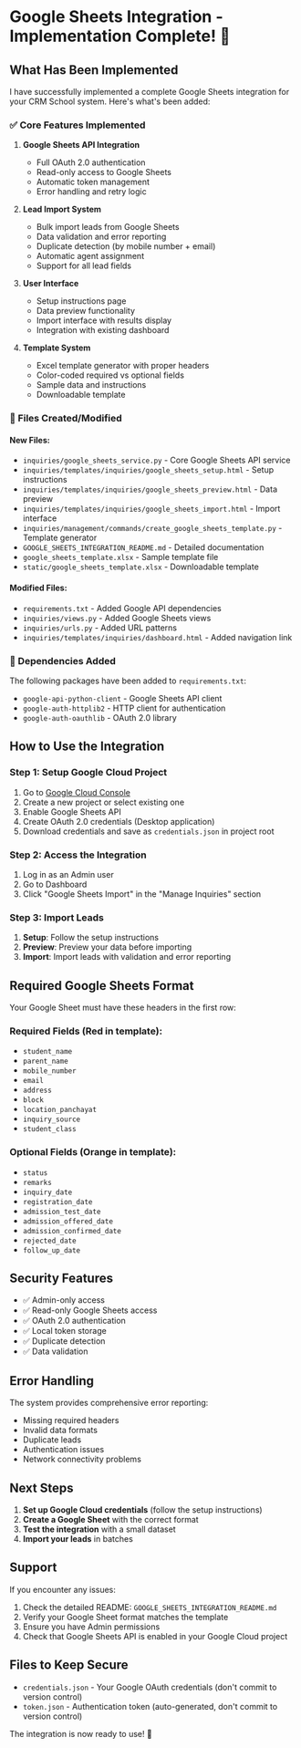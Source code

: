 # Google Sheets Integration - Implementation Complete! 🎉

## What Has Been Implemented

I have successfully implemented a complete Google Sheets integration for your CRM School system. Here's what's been added:

### ✅ Core Features Implemented

1. **Google Sheets API Integration**
   - Full OAuth 2.0 authentication
   - Read-only access to Google Sheets
   - Automatic token management
   - Error handling and retry logic

2. **Lead Import System**
   - Bulk import leads from Google Sheets
   - Data validation and error reporting
   - Duplicate detection (by mobile number + email)
   - Automatic agent assignment
   - Support for all lead fields

3. **User Interface**
   - Setup instructions page
   - Data preview functionality
   - Import interface with results display
   - Integration with existing dashboard

4. **Template System**
   - Excel template generator with proper headers
   - Color-coded required vs optional fields
   - Sample data and instructions
   - Downloadable template

### 📁 Files Created/Modified

#### New Files:
- `inquiries/google_sheets_service.py` - Core Google Sheets API service
- `inquiries/templates/inquiries/google_sheets_setup.html` - Setup instructions
- `inquiries/templates/inquiries/google_sheets_preview.html` - Data preview
- `inquiries/templates/inquiries/google_sheets_import.html` - Import interface
- `inquiries/management/commands/create_google_sheets_template.py` - Template generator
- `GOOGLE_SHEETS_INTEGRATION_README.md` - Detailed documentation
- `google_sheets_template.xlsx` - Sample template file
- `static/google_sheets_template.xlsx` - Downloadable template

#### Modified Files:
- `requirements.txt` - Added Google API dependencies
- `inquiries/views.py` - Added Google Sheets views
- `inquiries/urls.py` - Added URL patterns
- `inquiries/templates/inquiries/dashboard.html` - Added navigation link

### 🔧 Dependencies Added

The following packages have been added to `requirements.txt`:
- `google-api-python-client` - Google Sheets API client
- `google-auth-httplib2` - HTTP client for authentication
- `google-auth-oauthlib` - OAuth 2.0 library

## How to Use the Integration

### Step 1: Setup Google Cloud Project

1. Go to [Google Cloud Console](https://console.cloud.google.com/)
2. Create a new project or select existing one
3. Enable Google Sheets API
4. Create OAuth 2.0 credentials (Desktop application)
5. Download credentials and save as `credentials.json` in project root

### Step 2: Access the Integration

1. Log in as an Admin user
2. Go to Dashboard
3. Click "Google Sheets Import" in the "Manage Inquiries" section

### Step 3: Import Leads

1. **Setup**: Follow the setup instructions
2. **Preview**: Preview your data before importing
3. **Import**: Import leads with validation and error reporting

## Required Google Sheets Format

Your Google Sheet must have these headers in the first row:

### Required Fields (Red in template):
- `student_name`
- `parent_name`
- `mobile_number`
- `email`
- `address`
- `block`
- `location_panchayat`
- `inquiry_source`
- `student_class`

### Optional Fields (Orange in template):
- `status`
- `remarks`
- `inquiry_date`
- `registration_date`
- `admission_test_date`
- `admission_offered_date`
- `admission_confirmed_date`
- `rejected_date`
- `follow_up_date`

## Security Features

- ✅ Admin-only access
- ✅ Read-only Google Sheets access
- ✅ OAuth 2.0 authentication
- ✅ Local token storage
- ✅ Duplicate detection
- ✅ Data validation

## Error Handling

The system provides comprehensive error reporting:
- Missing required headers
- Invalid data formats
- Duplicate leads
- Authentication issues
- Network connectivity problems

## Next Steps

1. **Set up Google Cloud credentials** (follow the setup instructions)
2. **Create a Google Sheet** with the correct format
3. **Test the integration** with a small dataset
4. **Import your leads** in batches

## Support

If you encounter any issues:
1. Check the detailed README: `GOOGLE_SHEETS_INTEGRATION_README.md`
2. Verify your Google Sheet format matches the template
3. Ensure you have Admin permissions
4. Check that Google Sheets API is enabled in your Google Cloud project

## Files to Keep Secure

- `credentials.json` - Your Google OAuth credentials (don't commit to version control)
- `token.json` - Authentication token (auto-generated, don't commit to version control)

The integration is now ready to use! 🚀 